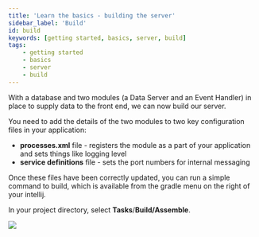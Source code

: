 ```yaml
---
title: 'Learn the basics - building the server'
sidebar_label: 'Build'
id: build
keywords: [getting started, basics, server, build]
tags:
    - getting started
    - basics
    - server
    - build
---
```


With a database and two modules (a Data Server and an Event Handler) in place to supply data to the front end, we can now build our server.

You need to add the details of the two modules to two key configuration files in your application:

- **processes.xml** file - registers the module as a part of your application and sets things like logging level
- **service definitions** file - sets the port numbers for internal messaging

Once these files have been correctly updated, you can run a simple command to build, which is available from the gradle menu on the right of your intellij.

In your project directory, select **Tasks**/**Build/Assemble**.

![](/img/assemble-server.png)

